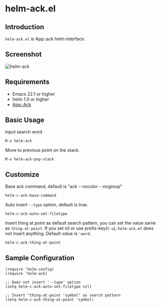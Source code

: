 # helm-ack.el

## Introduction
`helm-ack.el` is App::ack helm interface.

## Screenshot

![helm-ack](https://github.com/syohex/emacs-helm-ack/raw/master/image/helm-ack.png)


## Requirements

* Emacs 22.1 or higher
* helm 1.0 or higher
* [App::Ack](https://metacpan.org/module/ack)


## Basic Usage

Input search word

    M-x helm-ack

Move to previous point on the stack.

    M-x helm-ack-pop-stack


## Customize

Base ack command, default is "ack --nocolor --nogroup"

    helm-c-ack-base-command

Auto insert `--type` option, default is true.

    helm-c-ack-auto-set-filetype

Insert thing at point as default search pattern, you can set the value
same as `thing-at-point`. If you set nil or use prefix-key(`C-u`),
`helm-ack.el` does not insert anything. Default value is `'word`.

    helm-c-ack-thing-at-point


## Sample Configuration

```` elisp
(require 'helm-config)
(require 'helm-ack)

;; Does not insert '--type' option
(setq helm-c-ack-auto-set-filetype nil)

;; Insert "thing-at-point 'symbol" as search pattern
(setq helm-c-ack-thing-at-point 'symbol)
````
